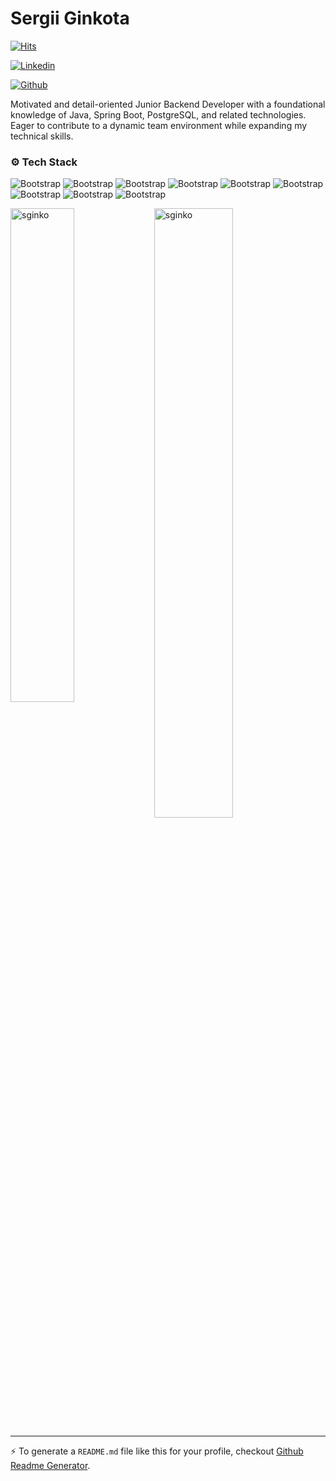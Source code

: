 # Sergii Ginkota

[![Hits](https://hits.seeyoufarm.com/api/count/incr/badge.svg?url=https%3A%2F%2Fgithub.com%2Fsginko%2Fsginko&count_bg=%2379C83D&title_bg=%23555555&icon=&icon_color=%23E7E7E7&title=Profile+Views&edge_flat=false)](https://hits.seeyoufarm.com)

[![Linkedin](https://img.shields.io/badge/-LinkedIn-blue?style=flat&logo=Linkedin&logoColor=white)](https://www.linkedin.com/in/sginko/)



[![Github](https://img.shields.io/github/followers/sginko?label=Follow&style=social)](https://github.com/sginko)

Motivated and detail-oriented Junior Backend Developer with a foundational knowledge of Java, Spring Boot, PostgreSQL, and related technologies. Eager to contribute to a dynamic team environment while expanding my technical skills. 


### ⚙️ Tech Stack

![Bootstrap](https://img.shields.io/badge/-Java-05122A?style=for-the-badge&logo=Java&color=ffffff) ![Bootstrap](https://img.shields.io/badge/-Spring%20Boot-05122A?style=for-the-badge&logo=Spring-Boot&color=ffffff) ![Bootstrap](https://img.shields.io/badge/-Hibernate-05122A?style=for-the-badge&logo=Hibernate&color=ffffff) ![Bootstrap](https://img.shields.io/badge/-JUnit-05122A?style=for-the-badge&logo=JUnit&color=ffffff) ![Bootstrap](https://img.shields.io/badge/-PostgreSQL-05122A?style=for-the-badge&logo=PostgreSQL&color=ffffff) ![Bootstrap](https://img.shields.io/badge/-Liquibase-05122A?style=for-the-badge&logo=Liquibase&color=ffffff) ![Bootstrap](https://img.shields.io/badge/-Docker-05122A?style=for-the-badge&logo=Docker&color=ffffff) ![Bootstrap](https://img.shields.io/badge/-Kafka-05122A?style=for-the-badge&logo=Kafka&color=ffffff) ![Bootstrap](https://img.shields.io/badge/-GitHub-05122A?style=for-the-badge&logo=GitHub&color=ffffff)

<div>
  <img width="45%" align="left" src="https://github-readme-stats.vercel.app/api/top-langs?username=sginko&show_icons=true&locale=en&layout=compact" alt="sginko" />
  <img width="50%"  src="https://github-readme-streak-stats.herokuapp.com/?user=sginko&" alt="sginko" />
</div>


---
:zap: To generate a `README.md` file like this for your profile, checkout [Github Readme Generator](https://hejazizo-github-profile-readme-srcstreamlit-app-i6skm7.streamlit.app/).
